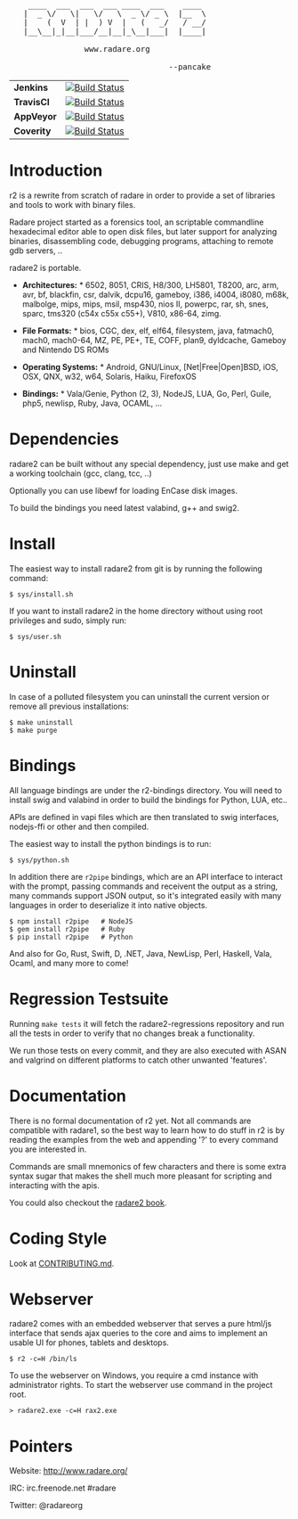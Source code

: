 <pre>
    ____  ___  ___  ___ ____  ___    ____
   |  _ \/   \|   \/   \  _ \/ _ \  |__  \
   |    (  V  | |  ) V  |   (   _/   / __/ 
   |__\__|_|__|___/__|__|_\__|___|  |____|

                www.radare.org

                                  --pancake
</pre>

| | |
|----------|---------------------------------------------------------------------|
| **Jenkins**  	| [![Build Status](http://ci.rada.re/buildStatus/icon?job=radare2)](http://ci.rada.re/job/radare2)|
| **TravisCI** 	| [![Build Status](https://travis-ci.org/radare/radare2.svg?branch=master)](https://travis-ci.org/radare/radare2)|
| **AppVeyor**  | [![Build Status](https://ci.appveyor.com/api/projects/status/github/radare/radare2?branch=master&svg=true)](https://ci.appveyor.com/project/radare/radare2)|
| **Coverity** 	| [![Build Status](https://scan.coverity.com/projects/416/badge.svg)](https://scan.coverity.com/projects/416) |
# Introduction

r2 is a rewrite from scratch of radare in order to provide
a set of libraries and tools to work with binary files.

Radare project started as a forensics tool, an scriptable
commandline hexadecimal editor able to open disk files,
but later support for analyzing binaries, disassembling
code, debugging programs, attaching to remote gdb servers, ..

   radare2 is portable.

   * **Architectures:**
	* 6502, 8051, CRIS, H8/300, LH5801, T8200, arc, arm, avr, bf, blackfin, csr,
   dalvik, dcpu16, gameboy, i386, i4004, i8080, m68k, malbolge, mips, mips, msil,
   msp430, nios II, powerpc, rar, sh, snes, sparc, tms320 (c54x c55x c55+), V810,
   x86-64, zimg.

   * **File Formats:**
	* bios, CGC, dex, elf, elf64, filesystem, java, fatmach0, mach0,
   mach0-64, MZ, PE, PE+, TE, COFF, plan9, dyldcache,
   Gameboy and Nintendo DS ROMs

   * **Operating Systems:**
	* Android, GNU/Linux, [Net|Free|Open]BSD, iOS, OSX, QNX, w32,
   w64, Solaris, Haiku, FirefoxOS

   * **Bindings:**
	* Vala/Genie, Python (2, 3), NodeJS, LUA, Go, Perl,
   Guile, php5, newlisp, Ruby, Java, OCAML, ...

# Dependencies

radare2 can be built without any special dependency, just
use make and get a working toolchain (gcc, clang, tcc, ..)

Optionally you can use libewf for loading EnCase disk images.

To build the bindings you need latest valabind, g++ and swig2.

# Install

The easiest way to install radare2 from git is by running
the following command:

    $ sys/install.sh

If you want to install radare2 in the home directory without
using root privileges and sudo, simply run:

    $ sys/user.sh

# Uninstall

In case of a polluted filesystem you can uninstall the current
version or remove all previous installations:

    $ make uninstall
    $ make purge

# Bindings

All language bindings are under the r2-bindings directory.
You will need to install swig and valabind in order to
build the bindings for Python, LUA, etc..

APIs are defined in vapi files which are then translated
to swig interfaces, nodejs-ffi or other and then compiled.

The easiest way to install the python bindings is to run:

    $ sys/python.sh

In addition there are `r2pipe` bindings, which are an API
interface to interact with the prompt, passing commands
and receivent the output as a string, many commands support
JSON output, so it's integrated easily with many languages
in order to deserialize it into native objects.

    $ npm install r2pipe   # NodeJS
    $ gem install r2pipe   # Ruby
    $ pip install r2pipe   # Python

And also for Go, Rust, Swift, D, .NET, Java, NewLisp, Perl, Haskell,
Vala, Ocaml, and many more to come!

# Regression Testsuite

Running `make tests` it will fetch the radare2-regressions
repository and run all the tests in order to verify that no
changes break a functionality.

We run those tests on every commit, and they are also
executed with ASAN and valgrind on different platforms
to catch other unwanted 'features'.

# Documentation

There is no formal documentation of r2 yet. Not all commands
are compatible with radare1, so the best way to learn how to
do stuff in r2 is by reading the examples from the web and
appending '?' to every command you are interested in.

Commands are small mnemonics of few characters and there is
some extra syntax sugar that makes the shell much more pleasant
for scripting and interacting with the apis.

You could also checkout the [radare2 book](https://radare.gitbooks.io/radare2book/content/).

# Coding Style

Look at [CONTRIBUTING.md](https://github.com/radare/radare2/blob/master/CONTRIBUTING.md).

# Webserver

radare2 comes with an embedded webserver that serves a pure
html/js interface that sends ajax queries to the core and
aims to implement an usable UI for phones, tablets and desktops.

    $ r2 -c=H /bin/ls

To use the webserver on Windows, you require a cmd instance
with administrator rights. To start the webserver use command
in the project root.

    > radare2.exe -c=H rax2.exe

# Pointers

Website: http://www.radare.org/

IRC: irc.freenode.net #radare

Twitter: @radareorg

